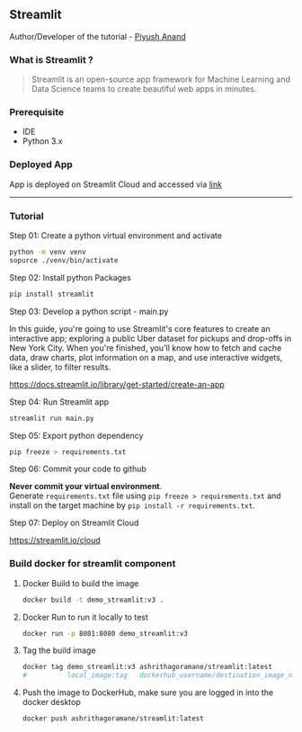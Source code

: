 
## Streamlit

Author/Developer of the tutorial - [Piyush Anand](https://github.com/piyush-an)

### What is Streamlit ?
> Streamlit is an open-source app framework for Machine Learning and Data Science teams to create beautiful web apps in minutes.

### Prerequisite
* IDE
* Python 3.x

### Deployed App

App is deployed on Streamlit Cloud and accessed via [link](https://piyush-an-damg7245-spring23-streamlitmain-drkgeo.streamlit.app/)

---

### Tutorial

Step 01: Create a python virtual environment and activate
```bash
python -m venv venv
sopurce ./venv/bin/activate
```

Step 02: Install python Packages
```bash
pip install streamlit
```
Step 03: Develop a python script - main.py

In this guide, you're going to use Streamlit's core features to create an interactive app; exploring a public Uber dataset for pickups and drop-offs in New York City. When you're finished, you'll know how to fetch and cache data, draw charts, plot information on a map, and use interactive widgets, like a slider, to filter results.

https://docs.streamlit.io/library/get-started/create-an-app

Step 04: Run Streamlit app
```bash
streamlit run main.py
```

Step 05: Export python dependency
```bash
pip freeze > requirements.txt
```

Step 06: Commit your code to github

**Never commit your virtual environment**. <br> 
Generate `requirements.txt` file using `pip freeze > requirements.txt` and install on the target machine by `pip install -r requirements.txt`.

Step 07: Deploy on Streamlit Cloud

https://streamlit.io/cloud



### Build docker for streamlit component

1. Docker Build to build the image

    ```bash
    docker build -t demo_streamlit:v3 .
    ```

2. Docker Run to run it locally to test

    ```bash
    docker run -p 8081:8080 demo_streamlit:v3
    ```

3. Tag the build image

    ```bash
    docker tag demo_streamlit:v3 ashrithagoramane/streamlit:latest
    #          local_image:tag   dockerhub_username/destination_image_name:tag
    ```

4. Push the image to DockerHub, make sure you are logged in into the docker desktop

    ```bash
    docker push ashrithagoramane/streamlit:latest
    ```
